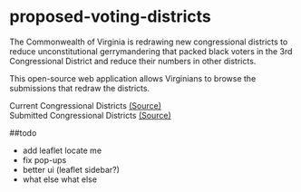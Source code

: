 # proposed-voting-districts

The Commonwealth of Virginia is redrawing new congressional districts to reduce unconstitutional gerrymandering that packed black voters in the 3rd Congressional District and reduce their numbers in other districts.  

This open-source web application allows Virginians to browse the submissions that redraw the districts.  

Current Congressional Districts [(Source)](http://redistricting.dls.virginia.gov/2010/RedistrictingPlans.aspx#31)  
Submitted Congressional Districts [(Source)](http://redistricting.dls.virginia.gov/2010/court-ordered-redistricting.aspx)

##todo
* add leaflet locate me  
* fix pop-ups  
* better ui (leaflet sidebar?)  
* what else what else  
